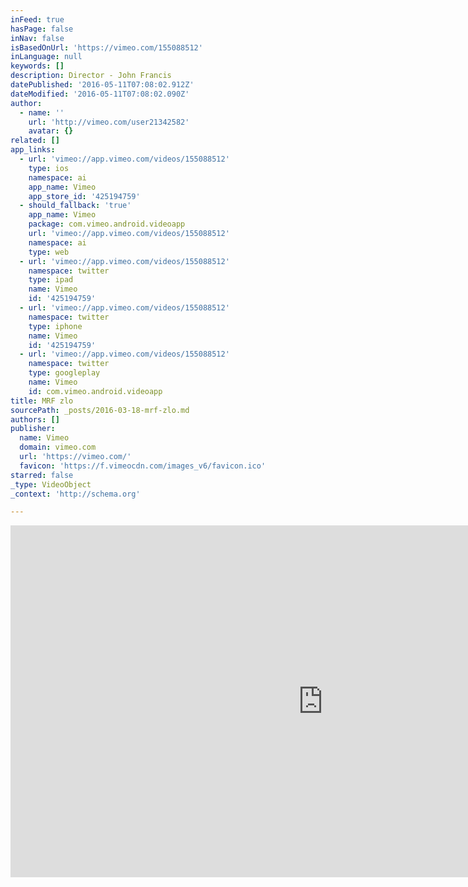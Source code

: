 ```yaml
---
inFeed: true
hasPage: false
inNav: false
isBasedOnUrl: 'https://vimeo.com/155088512'
inLanguage: null
keywords: []
description: Director - John Francis
datePublished: '2016-05-11T07:08:02.912Z'
dateModified: '2016-05-11T07:08:02.090Z'
author:
  - name: ''
    url: 'http://vimeo.com/user21342582'
    avatar: {}
related: []
app_links:
  - url: 'vimeo://app.vimeo.com/videos/155088512'
    type: ios
    namespace: ai
    app_name: Vimeo
    app_store_id: '425194759'
  - should_fallback: 'true'
    app_name: Vimeo
    package: com.vimeo.android.videoapp
    url: 'vimeo://app.vimeo.com/videos/155088512'
    namespace: ai
    type: web
  - url: 'vimeo://app.vimeo.com/videos/155088512'
    namespace: twitter
    type: ipad
    name: Vimeo
    id: '425194759'
  - url: 'vimeo://app.vimeo.com/videos/155088512'
    namespace: twitter
    type: iphone
    name: Vimeo
    id: '425194759'
  - url: 'vimeo://app.vimeo.com/videos/155088512'
    namespace: twitter
    type: googleplay
    name: Vimeo
    id: com.vimeo.android.videoapp
title: MRF zlo
sourcePath: _posts/2016-03-18-mrf-zlo.md
authors: []
publisher:
  name: Vimeo
  domain: vimeo.com
  url: 'https://vimeo.com/'
  favicon: 'https://f.vimeocdn.com/images_v6/favicon.ico'
starred: false
_type: VideoObject
_context: 'http://schema.org'

---
```

<iframe src="https://cdn.embedly.com/widgets/media.html?src=https%3A%2F%2Fplayer.vimeo.com%2Fvideo%2F155088512&amp;url=https%3A%2F%2Fvimeo.com%2F155088512&amp;image=http%3A%2F%2Fi.vimeocdn.com%2Fvideo%2F555756789_1280.jpg&amp;key=b7d04c9b404c499eba89ee7072e1c4f7&amp;type=text%2Fhtml&amp;schema=vimeo" width="1000" height="563" scrolling="no" frameborder="0" allowfullscreen="allowfullscreen" style=""></iframe>
